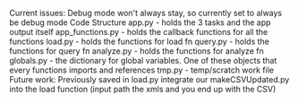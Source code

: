 Current issues:
  Debug mode won't always stay, so currently set to always be debug mode
Code Structure 
  app.py - holds the 3 tasks and the app output itself
  app_functions.py - holds the callback functions for all the functions
  load.py - holds the functions for load fn
  query.py - holds the functions for query fn
  analyze.py  - holds the functions for analyze fn
  globals.py - the dictionary for global variables. One of these objects that every functions imports and references 
  tmp.py - temp/scratch work file
Future work:
  Previously saved in load.py 
  integrate our makeCSVUpdated.py into the load function (input path the xmls and you end up with the CSV)
  
  
